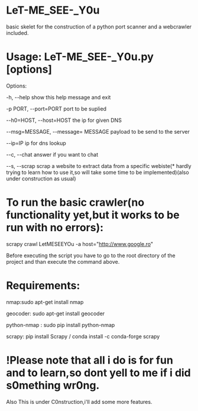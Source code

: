 # LeT-ME_SEE-_Y0u
basic skelet for the construction of a python port scanner and a webcrawler included.

# Usage: LeT-ME_SEE-_Y0u.py [options]
Options:

  -h, --help                show this help message and exit
  
  -p PORT, --port=PORT      port to be suplied
  
  --h0=HOST, --host=HOST    the ip for given DNS             
  
  --msg=MESSAGE, --message= MESSAGE payload to be send to the server   
  
  --ip=IP                   ip for dns lookup
  
  --c, --chat               answer if you want to chat

  --s, --scrap              scrap a website to extract data from a specific webiste(* hardly trying to learn how to use it,so will take some time to be implemented)(also under construction as usual)
  
# To run the basic crawler(no functionality yet,but it works to be run with no errors):

scrapy crawl LetMESEEYOu -a host="http://www.google.ro"

Before executing the script you have to go to the root directory of the project and than execute the command above.

# Requirements:
nmap:sudo apt-get install nmap

geocoder: sudo apt-get install geocoder

python-nmap : sudo pip install python-nmap

scrapy: pip install Scrapy / conda install -c conda-forge scrapy


# !Please note that all i do is for fun and to learn,so dont yell to me if i did s0mething wr0ng.
Also This is under C0nstruction,i'll add some more features.
